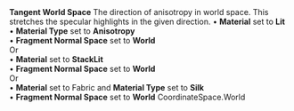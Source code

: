 <tr>
<td><strong>Tangent World Space</strong></td>
<td>The direction of anisotropy in world space. This stretches the specular highlights in the given direction.</td>
<td>&#8226; <strong>Material</strong> set to <strong>Lit</strong> <br/>&#8226; <strong>Material Type</strong> set to <strong>Anisotropy</strong> <br/>&#8226; <strong>Fragment Normal Space</strong> set to <strong>World</strong> <br/>Or <br/>&#8226; <strong>Material</strong> set to <strong>StackLit</strong><br/>&#8226; <strong>Fragment Normal Space</strong> set to <strong>World</strong> <br/>Or <br/>&#8226; <strong>Material</strong> set to Fabric and <strong>Material Type</strong> set to <strong>Silk</strong><br/>&#8226; <strong>Fragment Normal Space</strong> set to <strong>World</strong></td>
<td>CoordinateSpace.World</td>
</tr>
